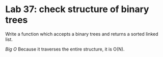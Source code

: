 # Lab 37: check structure of binary trees

Write a function which accepts a binary trees and returns a sorted linked list.


*Big O*
Because it traverses the entire structure, it is O(N).
